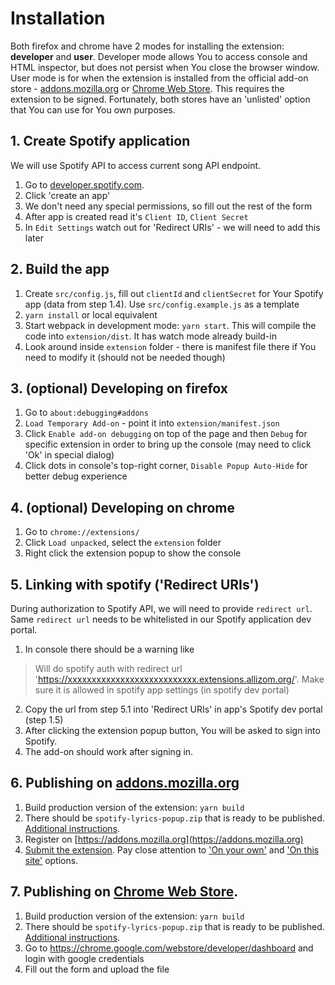 # Installation

Both firefox and chrome have 2 modes for installing the extension: **developer** and **user**. Developer mode allows You to access console and HTML inspector, but does not persist when You close the browser window. User mode is for when the extension is installed from the official add-on store - [addons.mozilla.org](https://addons.mozilla.org/en-US/firefox/) or [Chrome Web Store](https://chrome.google.com/webstore/category/extensions). This requires the extension to be signed. Fortunately, both stores have an 'unlisted' option that You can use for You own purposes.



## 1. Create Spotify application

We will use Spotify API to access current song API endpoint.

1. Go to [developer.spotify.com](https://developer.spotify.com/dashboard/applications).
2. Click 'create an app'
3. We don't need any special permissions, so fill out the rest of the form
4. After app is created read it's `Client ID`, `Client Secret`
5. In `Edit Settings` watch out for 'Redirect URIs' - we will need to add this later



## 2. Build the app

1. Create `src/config.js`, fill out `clientId` and `clientSecret` for Your Spotify app (data from step 1.4). Use `src/config.example.js` as a template
2. `yarn install` or local equivalent
3. Start webpack in development mode: `yarn start`. This will compile the code into `extension/dist`. It has watch mode already build-in
4. Look around inside `extension` folder - there is manifest file there if You need to modify it (should not be needed though)



## 3. (optional) Developing on firefox

1. Go to `about:debugging#addons`
2. `Load Temporary Add-on` - point it into `extension/manifest.json`
3. Click `Enable add-on debugging` on top of the page and then `Debug` for specific extension in order to bring up the console (may need to click 'Ok' in special dialog)
4. Click dots in console's top-right corner, `Disable Popup Auto-Hide` for better debug experience



## 4. (optional) Developing on chrome

1. Go to `chrome://extensions/`
2. Click `Load unpacked`, select the `extension` folder
3. Right click the extension popup to show the console



## 5. Linking with spotify ('Redirect URIs')

During authorization to Spotify API, we will need to provide `redirect url`. Same `redirect url` needs to be whitelisted in our Spotify application dev portal.

1. In console there should be a warning like
> Will do spotify auth with redirect url 'https://xxxxxxxxxxxxxxxxxxxxxxxxxxx.extensions.allizom.org/'. Make sure it is allowed in spotify app settings (in spotify dev portal)
2. Copy the url from step 5.1 into 'Redirect URIs' in app's Spotify dev portal (step 1.5)
3. After clicking the extension popup button, You will be asked to sign into Spotify.
4. The add-on should work after signing in.



## 6. Publishing on [addons.mozilla.org](https://addons.mozilla.org/en-US/firefox/)

1. Build production version of the extension: `yarn build`
2. There should be `spotify-lyrics-popup.zip` that is ready to be published. [Additional instructions](https://developer.mozilla.org/en-US/docs/Mozilla/Add-ons/WebExtensions/Package_your_extension_).
3. Register on [https://addons.mozilla.org](https://addons.mozilla.org)
4. [Submit the extension](https://developer.mozilla.org/en-US/docs/Mozilla/Add-ons/Distribution/Submitting_an_add-on). Pay close attention to ['On your own'](https://developer.mozilla.org/en-US/docs/Mozilla/Add-ons/Distribution/Submitting_an_add-on#Self-distribution) and ['On this site'](https://developer.mozilla.org/en-US/docs/Mozilla/Add-ons/Distribution/Submitting_an_add-on#Self-distribution) options.



## 7. Publishing on [Chrome Web Store](https://chrome.google.com/webstore/category/extensions).

1. Build production version of the extension: `yarn build`
2. There should be `spotify-lyrics-popup.zip` that is ready to be published. [Additional instructions](https://developer.mozilla.org/en-US/docs/Mozilla/Add-ons/WebExtensions/Package_your_extension_).
3. Go to https://chrome.google.com/webstore/developer/dashboard and login with google credentials
4. Fill out the form and upload the file

